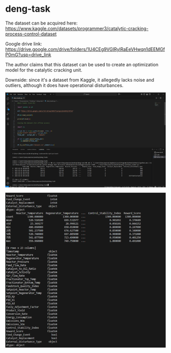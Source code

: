 # deng-task
The dataset can be acquired here: https://www.kaggle.com/datasets/programmer3/catalytic-cracking-process-control-dataset

Google drive link: https://drive.google.com/drive/folders/1U4CEg9VGIRylRaEeVHwqn1dEEMGfP0mG?usp=drive_link

The author claims that this dataset can be used to create an optimization model for the catalytic cracking unit.

Downside: since it's a dataset from Kaggle, it allegedly lacks noise and outliers, although it does have operational disturbances.

![Screenshot of data loading](https://github.com/lagadoswift/deng-task/blob/main/images/screen.png)


![Screenshot of data types](https://github.com/lagadoswift/deng-task/blob/main/images/task_3.png)